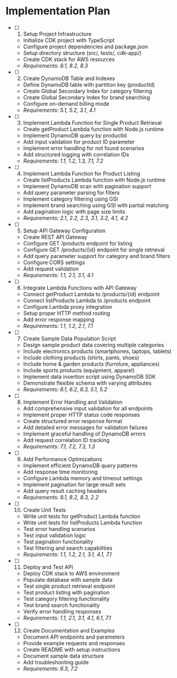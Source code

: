 # Implementation Plan

- [ ] 1. Setup Project Infrastructure
    - Initialize CDK project with TypeScript
    - Configure project dependencies and package.json
    - Setup directory structure (src/, tests/, cdk-app/)
    - Create CDK stack for AWS resources
    - _Requirements: 8.1, 8.2, 8.3_

- [ ] 2. Create DynamoDB Table and Indexes
    - Define DynamoDB table with partition key (productId)
    - Create Global Secondary Index for category filtering
    - Create Global Secondary Index for brand searching
    - Configure on-demand billing mode
    - _Requirements: 5.1, 5.2, 3.1, 4.1_

- [ ] 3. Implement Lambda Function for Single Product Retrieval
    - Create getProduct Lambda function with Node.js runtime
    - Implement DynamoDB query by productId
    - Add input validation for product ID parameter
    - Implement error handling for not found scenarios
    - Add structured logging with correlation IDs
    - _Requirements: 1.1, 1.2, 1.3, 7.1, 7.2_

- [ ] 4. Implement Lambda Function for Product Listing
    - Create listProducts Lambda function with Node.js runtime
    - Implement DynamoDB scan with pagination support
    - Add query parameter parsing for filters
    - Implement category filtering using GSI
    - Implement brand searching using GSI with partial matching
    - Add pagination logic with page size limits
    - _Requirements: 2.1, 2.2, 2.3, 3.1, 3.2, 4.1, 4.2_

- [ ] 5. Setup API Gateway Configuration
    - Create REST API Gateway
    - Configure GET /products endpoint for listing
    - Configure GET /products/{id} endpoint for single retrieval
    - Add query parameter support for category and brand filters
    - Configure CORS settings
    - Add request validation
    - _Requirements: 1.1, 2.1, 3.1, 4.1_

- [ ] 6. Integrate Lambda Functions with API Gateway
    - Connect getProduct Lambda to /products/{id} endpoint
    - Connect listProducts Lambda to /products endpoint
    - Configure Lambda proxy integration
    - Setup proper HTTP method routing
    - Add error response mapping
    - _Requirements: 1.1, 1.2, 2.1, 7.1_

- [ ] 7. Create Sample Data Population Script
    - Design sample product data covering multiple categories
    - Include electronics products (smartphones, laptops, tablets)
    - Include clothing products (shirts, pants, shoes)
    - Include home & garden products (furniture, appliances)
    - Include sports products (equipment, apparel)
    - Implement data insertion script using DynamoDB SDK
    - Demonstrate flexible schema with varying attributes
    - _Requirements: 6.1, 6.2, 6.3, 5.1, 5.2_

- [ ] 8. Implement Error Handling and Validation
    - Add comprehensive input validation for all endpoints
    - Implement proper HTTP status code responses
    - Create structured error response format
    - Add detailed error messages for validation failures
    - Implement graceful handling of DynamoDB errors
    - Add request correlation ID tracking
    - _Requirements: 7.1, 7.2, 7.3, 1.3_

- [ ] 9. Add Performance Optimizations
    - Implement efficient DynamoDB query patterns
    - Add response time monitoring
    - Configure Lambda memory and timeout settings
    - Implement pagination for large result sets
    - Add query result caching headers
    - _Requirements: 8.1, 8.2, 8.3, 2.2_

- [ ] 10. Create Unit Tests
    - Write unit tests for getProduct Lambda function
    - Write unit tests for listProducts Lambda function
    - Test error handling scenarios
    - Test input validation logic
    - Test pagination functionality
    - Test filtering and search capabilities
    - _Requirements: 1.1, 1.2, 2.1, 3.1, 4.1, 7.1_

- [ ] 11. Deploy and Test API
    - Deploy CDK stack to AWS environment
    - Populate database with sample data
    - Test single product retrieval endpoint
    - Test product listing with pagination
    - Test category filtering functionality
    - Test brand search functionality
    - Verify error handling responses
    - _Requirements: 1.1, 2.1, 3.1, 4.1, 6.1, 7.1_

- [ ] 12. Create Documentation and Examples
    - Document API endpoints and parameters
    - Provide example requests and responses
    - Create README with setup instructions
    - Document sample data structure
    - Add troubleshooting guide
    - _Requirements: 6.3, 7.2_
